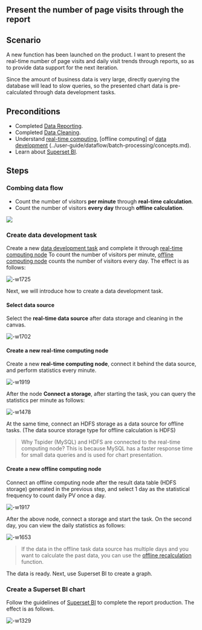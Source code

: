 ## Present the number of page visits through the report

## Scenario

A new function has been launched on the product. I want to present the real-time number of page visits and daily visit trends through reports, so as to provide data support for the next iteration.

Since the amount of business data is very large, directly querying the database will lead to slow queries, so the presented chart data is pre-calculated through data development tasks.

## Preconditions

- Completed [Data Reporting](../user-guide/datahub/data-access/concepts.md).
- Completed [Data Cleaning](../user-guide/datahub/data-clean/detail.md).
- Understand [real-time computing](../user-guide/dataflow/stream-processing/concepts.md), [offline computing] of [data development](../user-guide/dataflow/ide/concepts.md) (../user-guide/dataflow/batch-processing/concepts.md).
- Learn about [Superset BI](../user-guide/dataview/superset.md).

## Steps

### Combing data flow

- Count the number of visitors **per minute** through **real-time calculation**.
- Count the number of visitors **every day** through **offline calculation**.

![](media/15892693371456.jpg)


### Create data development task

Create a new [data development task](../user-guide/dataflow/ide/concepts.md) and complete it through [real-time computing node](../user-guide/dataflow/stream-processing/concepts.md) To count the number of visitors per minute, [offline computing node](../user-guide/dataflow/batch-processing/concepts.md) counts the number of visitors every day. The effect is as follows:

![-w1725](media/15861555228060.jpg)


Next, we will introduce how to create a data development task.

#### Select data source

Select the **real-time data source** after data storage and cleaning in the canvas.

![-w1702](media/15861567430220.jpg)


#### Create a new real-time computing node

Create a new **real-time computing node**, connect it behind the data source, and perform statistics every minute.

![-w1919](media/15861557672676.jpg)

After the node **Connect a storage**, after starting the task, you can query the statistics per minute as follows:

![-w1478](media/15861561652917.jpg)

At the same time, connect an HDFS storage as a data source for offline tasks. (The data source storage type for offline calculation is HDFS)

> Why Tspider (MySQL) and HDFS are connected to the real-time computing node? This is because MySQL has a faster response time for small data queries and is used for chart presentation.


#### Create a new offline computing node

Connect an offline computing node after the result data table (HDFS storage) generated in the previous step, and select 1 day as the statistical frequency to count daily PV once a day.

![-w1917](media/15861571450299.jpg)

After the above node, connect a storage and start the task. On the second day, you can view the daily statistics as follows:

![-w1653](media/15861563029540.jpg)

> If the data in the offline task data source has multiple days and you want to calculate the past data, you can use the [offline recalculation](../user-guide/dataflow/batch-processing/rerun.md) function.

The data is ready. Next, use Superset BI to create a graph.

### Create a Superset BI chart

Follow the guidelines of [Superset BI](../user-guide/dataview/superset.md) to complete the report production. The effect is as follows.

![-w1329](media/15843337149517.jpg)